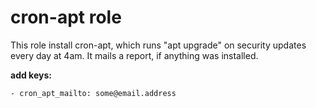 # cron-apt role

This role install cron-apt, which runs "apt upgrade" on security updates
every day at 4am. It mails a report, if anything was installed.

**add keys:**

    - cron_apt_mailto: some@email.address
